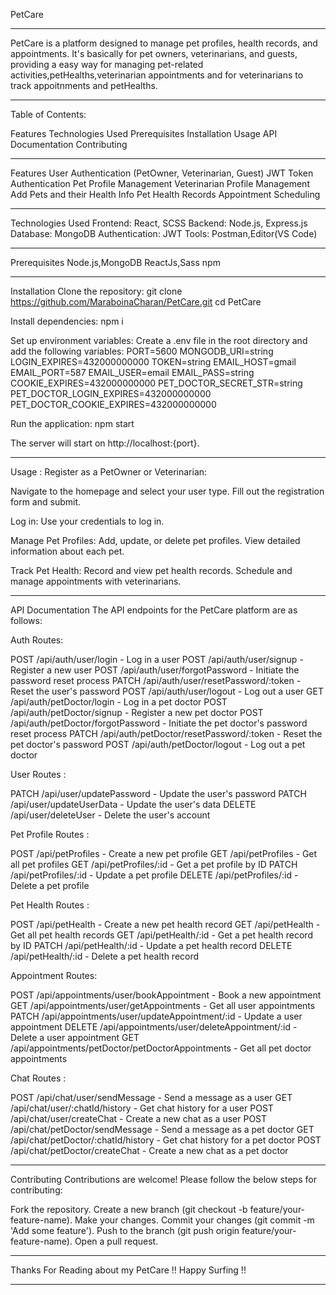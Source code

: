 PetCare 

----------------------------------------------------------------------------------------------------------------------------
PetCare is a  platform designed to manage pet profiles, health records, and appointments. It's basically for  pet owners, veterinarians, and guests, providing a easy way for managing pet-related activities,petHealths,veterinarian appointments and for veterinarians to track appoitnments and petHealths.

----------------------------------------------------------------------------------------------------------------------------

Table of Contents:

Features
Technologies Used
Prerequisites
Installation
Usage
API Documentation
Contributing

----------------------------------------------------------------------------------------------------------------------------

Features
User Authentication (PetOwner, Veterinarian, Guest)
JWT Token Authentication
Pet Profile Management
Veterinarian Profile Management
Add Pets and their Health Info
Pet Health Records
Appointment Scheduling

----------------------------------------------------------------------------------------------------------------------------

Technologies Used
Frontend: React, SCSS
Backend: Node.js, Express.js
Database: MongoDB
Authentication: JWT
Tools: Postman,Editor(VS Code)

----------------------------------------------------------------------------------------------------------------------------

Prerequisites
Node.js,MongoDB
ReactJs,Sass
npm 

----------------------------------------------------------------------------------------------------------------------------

Installation
Clone the repository: git clone https://github.com/MaraboinaCharan/PetCare.git
cd PetCare

Install dependencies: npm i

Set up environment variables:
Create a .env file in the root directory and add the following variables:
PORT=5600
MONGODB_URI=string
LOGIN_EXPIRES=432000000000
TOKEN=string
EMAIL_HOST=gmail
EMAIL_PORT=587
EMAIL_USER=email
EMAIL_PASS=string
COOKIE_EXPIRES=432000000000
PET_DOCTOR_SECRET_STR=string
PET_DOCTOR_LOGIN_EXPIRES=432000000000
PET_DOCTOR_COOKIE_EXPIRES=432000000000


Run the application: npm start

The server will start on http://localhost:{port}.

----------------------------------------------------------------------------------------------------------------------------

Usage :
Register as a PetOwner or Veterinarian:

Navigate to the homepage and select your user type.
Fill out the registration form and submit.

Log in:
Use your credentials to log in.

Manage Pet Profiles:
Add, update, or delete pet profiles.
View detailed information about each pet.

Track Pet Health:
Record and view pet health records.
Schedule and manage appointments with veterinarians.

----------------------------------------------------------------------------------------------------------------------------

API Documentation
The API endpoints for the PetCare platform are as follows:

Auth Routes:

POST /api/auth/user/login - Log in a user
POST /api/auth/user/signup - Register a new user
POST /api/auth/user/forgotPassword - Initiate the password reset process
PATCH /api/auth/user/resetPassword/:token - Reset the user's password
POST /api/auth/user/logout - Log out a user
GET /api/auth/petDoctor/login - Log in a pet doctor
POST /api/auth/petDoctor/signup - Register a new pet doctor
POST /api/auth/petDoctor/forgotPassword - Initiate the pet doctor's password reset process
PATCH /api/auth/petDoctor/resetPassword/:token - Reset the pet doctor's password
POST /api/auth/petDoctor/logout - Log out a pet doctor

User Routes :

PATCH /api/user/updatePassword - Update the user's password
PATCH /api/user/updateUserData - Update the user's data
DELETE /api/user/deleteUser - Delete the user's account

Pet Profile Routes :

POST /api/petProfiles - Create a new pet profile
GET /api/petProfiles - Get all pet profiles
GET /api/petProfiles/:id - Get a pet profile by ID
PATCH /api/petProfiles/:id - Update a pet profile
DELETE /api/petProfiles/:id - Delete a pet profile

Pet Health Routes :

POST /api/petHealth - Create a new pet health record
GET /api/petHealth - Get all pet health records
GET /api/petHealth/:id - Get a pet health record by ID
PATCH /api/petHealth/:id - Update a pet health record
DELETE /api/petHealth/:id - Delete a pet health record

Appointment Routes:

POST /api/appointments/user/bookAppointment - Book a new appointment
GET /api/appointments/user/getAppointments - Get all user appointments
PATCH /api/appointments/user/updateAppointment/:id - Update a user appointment
DELETE /api/appointments/user/deleteAppointment/:id - Delete a user appointment
GET /api/appointments/petDoctor/petDoctorAppointments - Get all pet doctor appointments

Chat Routes :

POST /api/chat/user/sendMessage - Send a message as a user
GET /api/chat/user/:chatId/history - Get chat history for a user
POST /api/chat/user/createChat - Create a new chat as a user
POST /api/chat/petDoctor/sendMessage - Send a message as a pet doctor
GET /api/chat/petDoctor/:chatId/history - Get chat history for a pet doctor
POST /api/chat/petDoctor/createChat - Create a new chat as a pet doctor


----------------------------------------------------------------------------------------------------------------------------

Contributing
Contributions are welcome! Please follow the below steps for contributing:

Fork the repository.
Create a new branch (git checkout -b feature/your-feature-name).
Make your changes.
Commit your changes (git commit -m 'Add some feature').
Push to the branch (git push origin feature/your-feature-name).
Open a pull request.

----------------------------------------------------------------------------------------------------------------------------

Thanks For Reading about my PetCare !! Happy Surfing !!


----------------------------------------------------------------------------------------------------------------------------